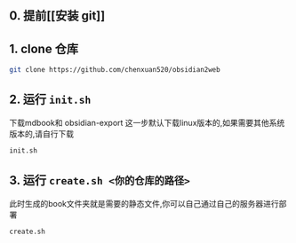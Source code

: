 ## 0. 提前[[安装 git]]
## 1. clone 仓库
```bash
git clone https://github.com/chenxuan520/obsidian2web
```
## 2. 运行 `init.sh` 
下载mdbook和 obsidian-export 这一步默认下载linux版本的,如果需要其他系统版本的,请自行下载
```bash
init.sh
```
## 3. 运行 `create.sh <你的仓库的路径>`
此时生成的book文件夹就是需要的静态文件,你可以自己通过自己的服务器进行部署
```bash
create.sh 
```
